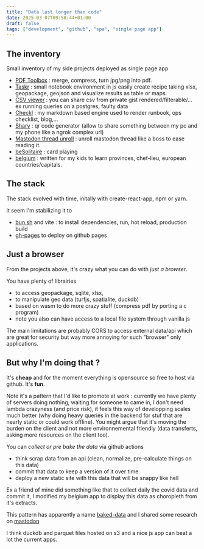 ```yaml
---
title: "Data last longer than code"
date: 2025-03-07T09:58:44+01:00
draft: false
tags: ["development", "github", "spa", "single page app"]
---
```


## The inventory

Small inventory of my side projects deployed as single page app

- [PDF Toolbox](https://mestachs.github.io/pdf-toolbox/) : merge, compress, turn jpg/png into pdf.
- [Taskr](https://mestachs.github.io/taskr/#/gh/g/mestachs/c0fd9058cf5b7a02eae11e1d77ca4d09) : small notebook environment in js easily create recipe taking xlsx, geopackage, geojson and visualize results as table or maps.
- [CSV viewer](https://mestachs.github.io/csv-viewer/) : you can share csv from private gist rendered/filterable/... ex running queries on a postgres, faulty data
- [Checkl](https://mestachs.github.io/checkl/?gist=https://gist.github.com/mestachs/068e3fd98e205db9e78ef3b1c63f4adc) : my markdown based engine used to render runbook, ops checklist, blog,... 
- [Shary](https://mestachs.github.io/shary/) : qr code generator (allow to share something between my pc and my phone like a ngrok complex url)
- [Mastodon thread unroll](https://mestachs.github.io/mastodon-unroll/) : unroll mastodon thread like a boss to ease reading it.
- [beSolitaire](https://mestachs.github.io/besolitair/#/) : card playing
- [belgium](https://mestachs.github.io/belgium/#/europe/ ) : written for my kids to learn provinces, chef-lieu, european countries/capitals.

## The stack

The stack evolved with time, initally with create-react-app, npm or yarn.

It seem I'm stabilizing it to 
 - [bun.sh](https://bun.sh/guides/ecosystem/vite) and vite : to install dependencies, run, hot reload, production build
 - [gh-pages](https://www.npmjs.com/package/gh-pages) to deploy on github pages

## Just a browser

From the projects above, it's crazy what you can do with _just a browser_.

You have plenty of librairies 
- to access geopackage, sqlite, xlsx, 
- to manipulate geo data (turfjs, spatialite, duckdb)
- based on wasm to do more crazy stuff (compress pdf by porting a c program)
- note you also can have access to a local file system through vanilla js

The main limitations are probably CORS to access external data/api which are great for security but way more annoying for such "browser" only applications.


## But why I'm doing that ?

It's **cheap** and for the moment everything is opensource so free to host via github.
It's **fun**.

Note it's a pattern that I'd like to promote at work : currently we have plenty of servers doing nothing, waiting for someone to came in, I don't need lambda crazyness (and price risk), it feels this way of developping scales much better (why doing heavy queries in the backend for stuf that are nearly static or could work offline). You might argue that it's moving the burden on the client and not more environnemental friendly (data transferts, asking more resources on the client too).

You can _collect or pre bake the data_ via github actions
 - think scrap data from an api (clean, normalize, pre-calculate things on this data)
 - commit that data to keep a version of it over time
 - deploy a new static site with this data that will be snappy like hell

Ex a friend of mine did something like that to collect daily the covid data and commit it, I modified my belgium app to display this data as choropleth from it's extracts.
  
This pattern has apparently a name [baked-data](https://simonwillison.net/2021/Jul/28/baked-data/) and I shared some research on [mastodon](https://mestachs.github.io/mastodon-unroll/?q=https://mastodon.green/@mestachs/112034104506584614)

I think duckdb and parquet files hosted on s3 and a nice js app can beat a lot the current apps.

